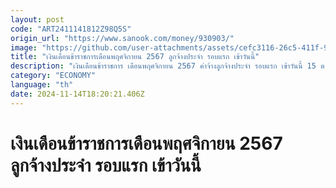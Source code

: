 ```yaml
---
layout: post
code: "ART2411141812Z98Q5S"
origin_url: "https://www.sanook.com/money/930903/"
image: "https://github.com/user-attachments/assets/cefc3116-26c5-411f-922c-57e8172e71d3"
title: "เงินเดือนข้าราชการเดือนพฤศจิกายน 2567 ลูกจ้างประจำ รอบแรก เข้าวันนี้"
description: "เงินเดือนข้าราชการ เดือนพฤศจิกายน 2567 ค่าจ้างลูกจ้างประจำ รอบแรก เข้าวันนี้ 15 ต.ค. 67"
category: "ECONOMY"
language: "th"
date: 2024-11-14T18:20:21.406Z
---
```


# เงินเดือนข้าราชการเดือนพฤศจิกายน 2567 ลูกจ้างประจำ รอบแรก เข้าวันนี้